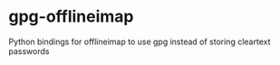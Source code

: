 # gpg-offlineimap
Python bindings for offlineimap to use gpg instead of storing cleartext passwords
